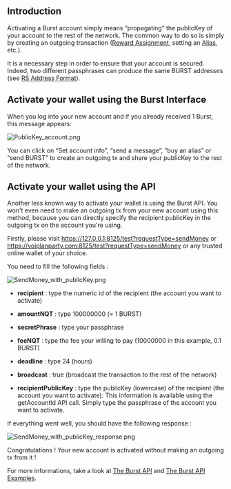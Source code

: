 Introduction
------------

Activating a Burst account simply means “propagating” the publicKey of your account to the rest of the network. The common way to do so is simply by creating an outgoing transaction ([Reward Assignment](reward-assignment.md), setting an [Alias](alias-system.md), etc.).

It is a necessary step in order to ensure that your account is secured. Indeed, two different passphrases can produce the same BURST addresses (see [RS Address Format](rs-address-format.md)).

Activate your wallet using the Burst Interface
----------------------------------------------

When you log into your new account and if you already received 1 Burst, this message appears:

<img src="../../media/PublicKey_account.png" title="PublicKey_account.png" alt="PublicKey_account.png" />

You can click on “Set account info”, “send a message”, “buy an alias” or “send BURST” to create an outgoing tx and share your publicKey to the rest of the network.

Activate your wallet using the API
----------------------------------

Another less known way to activate your wallet is using the Burst API. You won't even need to make an outgoing tx from your new account using this method, because you can directly specify the recipient publicKey in the outgoing tx on the account you're using.

Firstly, please visit <https://127.0.0.1:8125/test?requestType=sendMoney> or <https://voiplanparty.com:8125/test?requestType=sendMoney> or any trusted online wallet of your choice.

You need to fill the following fields :

<img src="../../media/SendMoney_with_publicKey.png" title="SendMoney_with_publicKey.png" alt="SendMoney_with_publicKey.png" />

- **recipient** : type the numeric id of the recipient (the account you want to activate)

- **amountNQT** : type 100000000 (= 1 BURST)

- **secretPhrase** : type your passphrase

- **feeNQT** : type the fee your willing to pay (10000000 in this example, 0.1 BURST)

- **deadline** : type 24 (hours)

- **broadcast** : true (broadcast the transaction to the rest of the network)

- **recipientPublicKey** : type the publicKey (lowercase) of the recipient (the account you want to activate). This information is available using the getAccountId API call. Simply type the passphrase of the account you want to activate.

If everything went well, you should have the following response :

<img src="../../media/SendMoney_with_publicKey_response.png" title="SendMoney_with_publicKey_response.png" alt="SendMoney_with_publicKey_response.png" />

Congratulations ! Your new account is activated without making an outgoing tx from it !

For more informations, take a look at [The Burst API](the-burst-api.md) and [The Burst API Examples](the-burst-api-examples.md).
